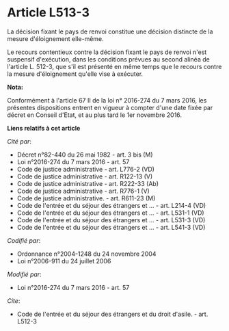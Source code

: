 # Article L513-3

La décision fixant le pays de renvoi constitue une décision distincte de la mesure d'éloignement elle-même. 

Le recours contentieux contre la décision fixant le pays de renvoi n'est suspensif d'exécution, dans les conditions prévues
au second alinéa de l'article L. 512-3, que s'il est présenté en même temps que le recours contre  la mesure d'éloignement
qu'elle vise à exécuter.

**Nota:**

Conformément à l'article 67 II de la loi n° 2016-274 du 7 mars 2016, les présentes dispositions entrent en vigueur à compter
d'une date fixée par décret en Conseil d'Etat, et au plus tard le 1er novembre 2016.

**Liens relatifs à cet article**

_Cité par_:

  - Décret n°82-440 du 26 mai 1982 - art. 3 bis (M)
  - Loi n°2016-274 du 7 mars 2016 - art. 57
  - Code de justice administrative - art. L776-2 (VD)
  - Code de justice administrative - art. R122-13 (V)
  - Code de justice administrative - art. R222-33 (Ab)
  - Code de justice administrative - art. R776-1 (V)
  - Code de justice administrative. - art. R611-23 (M)
  - Code de l'entrée et du séjour des étrangers et ... - art. L214-4 (VD)
  - Code de l'entrée et du séjour des étrangers et ... - art. L531-1 (VD)
  - Code de l'entrée et du séjour des étrangers et ... - art. L531-3 (VD)
  - Code de l'entrée et du séjour des étrangers et ... - art. L541-3 (VD)

_Codifié par_:

  - Ordonnance n°2004-1248 du 24 novembre 2004
  - Loi n°2006-911 du 24 juillet 2006

_Modifié par_:

  - Loi n°2016-274 du 7 mars 2016 - art. 57

_Cite_:

  - Code de l'entrée et du séjour des étrangers et du droit d'asile. - art. L512-3
